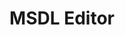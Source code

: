 ---
layout: home

title: MSDL Editor
titleTemplate: Military Scenario Definition Language Editor

hero:
  name: MSDL Editor
  text: A basic viewer and editor for Military Scenario Definition Language (MSDL) files
  tagline: Edit, view, and manage MSDL scenarios in your browser. A companion project to msdllib.
  actions:
    - theme: brand
      text: Get Started
      link: /guide/getting-started
    - theme: alt
      text: Try App
      link: https://msdl-editor.pages.dev

features:
  - title: "View MSDL Files"
    details: Load and visualize Military Scenario Definition Language files.
  - title: "Edit Scenarios"
    details: Modify military scenarios with an intuitive interface.
  - title: "Client-side Only"
    details: All your data stays on your computer - no server uploads required.
  - title: "Export Data"
    details: Export your scenarios in various formats for use in other tools.
  - title: "Modern Interface"
    details: Built with Vue.js and modern web technologies for a smooth experience.
  - title: "Open Source"
    details: Released under MIT license - contribute on GitHub.
---